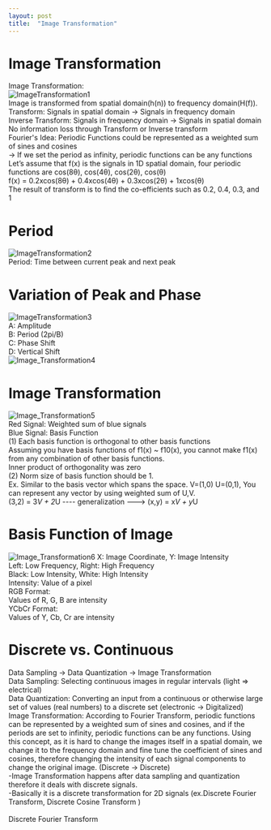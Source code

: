 ```yaml
---
layout: post
title:  "Image Transformation"
---
```

# Image Transformation
Image Transformation: <br/>
![ImageTransformation1](https://github.com/growingpenguin/growingpenguin.github.io/assets/110277903/d731815c-c144-4bd5-9ccf-e9805bfbb033) <br/>
Image is transformed from spatial domain(h(n)) to frequency domain(H(f)). <br/>
Transform: Signals in spatial domain -> Signals in frequency domain <br/>
Inverse Transform: Signals in frequency domain -> Signals in spatial domain <br/>
No information loss through Transform or Inverse transform <br/>
Fourier's Idea: Periodic Functions could be represented as a weighted sum of sines and cosines <br/>
-> If we set the period as infinity, periodic functions can be any functions<br/>
Let’s assume that f(x) is the signals in 1D spatial domain, four periodic functions are cos(8θ), cos(4θ), cos(2θ), cos(θ) <br/>
f(x) = 0.2xcos(8θ) + 0.4xcos(4θ) + 0.3xcos(2θ) + 1xcos(θ) <br/>
The result of transform is to find the co-efficients such as 0.2, 0.4, 0.3, and 1 <br/>

# Period
![ImageTransformation2](https://github.com/growingpenguin/growingpenguin.github.io/assets/110277903/68ab1487-0dec-45aa-9838-80ba6f4db792) <br/>
Period: Time between current peak and next peak <br/>
# Variation of Peak and Phase
![ImageTransformation3](https://github.com/growingpenguin/growingpenguin.github.io/assets/110277903/7a2304ec-152a-47f2-a6d7-ca4c2a616647) <br/> 
A: Amplitude <br/>
B: Period (2pi/B) <br/>
C: Phase Shift <br/>
D: Vertical Shift <br/>
![Image_Transformation4](https://github.com/growingpenguin/growingpenguin.github.io/assets/110277903/58301186-61b9-42ab-b897-13d2aa698687) <br/>

# Image Transformation 
![Image_Transformation5](https://github.com/growingpenguin/growingpenguin.github.io/assets/110277903/76cd838e-1069-4ecc-ad3f-451be3840af0) <br/>
Red Signal: Weighted sum of blue signals <br/>
Blue Signal: Basis Function <br/>
(1) Each basis function is orthogonal to other basis functions <br/>
Assuming you have basis functions of  f1(x) ~ f10(x), you cannot make f1(x) from any combination of other basis functions. <br/>
Inner product of orthogonality was zero <br/>
(2) Norm size of basis function should be 1. <br/>
Ex. Similar to the basis vector which spans the space. V=(1,0) U=(0,1), You can represent any vector by using weighted sum of U,V. <br/>
(3,2) = 3*V + 2*U ---- generalization ---> (x,y) = x*V + y*U <br/>

# Basis Function of Image 
![Image_Transformation6](https://github.com/growingpenguin/growingpenguin.github.io/assets/110277903/15a7d7d7-8cd6-492d-97a7-334a310e28e9)
X: Image Coordinate, Y: Image Intensity <br/>
Left: Low Frequency, Right: High Frequency <br/>
Black: Low Intensity, White: High Intensity <br/>
Intensity: Value of a pixel <br/>
RGB Format: <br/>
Values of R, G, B are intensity <br/>
YCbCr Format: <br/>
Values of Y, Cb, Cr are intensity <br/>

# Discrete vs. Continuous 
Data Sampling ->  Data Quantization -> Image Transformation <br/>
Data Sampling: Selecting continuous images in regular intervals (light => electrical)<br/>
Data Quantization: Converting an input from a continuous or otherwise large set of values (real numbers) to a discrete set (electronic -> Digitalized) <br/>
Image Transformation: According to Fourier Transform, periodic functions can be represented by a weighted sum of sines and cosines, and if the periods are set to infinity, periodic functions can be any functions. Using this concept, as it is hard to change the images itself in a spatial domain, we change it to the frequency domain and fine tune the coefficient of sines and cosines, therefore changing the intensity of each signal components to change the original image. (Discrete -> Discrete)<br/>
-Image Transformation happens after data sampling and quantization therefore it deals with discrete signals. <br/>
-Basically it is a discrete transformation for 2D signals (ex.Discrete Fourier Transform, Discrete Cosine Transform ) <br/>
<br/>
Discrete Fourier Transform <br/>



